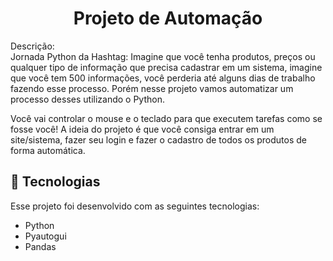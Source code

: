 <h1 align="center"> Projeto de Automação</h1>

Descrição: 
<br/>
Jornada Python da Hashtag:
Imagine que você tenha produtos, preços ou qualquer tipo de informação que precisa cadastrar em um sistema, imagine que você tem 500 informações, você perderia até alguns dias de trabalho fazendo esse processo. Porém nesse projeto vamos automatizar um processo desses utilizando o Python.

Você vai controlar o mouse e o teclado para que executem tarefas como se fosse você! A ideia do projeto é que você consiga entrar em um site/sistema, fazer seu login e fazer o cadastro de todos os produtos de forma automática.


## 🚀 Tecnologias

Esse projeto foi desenvolvido com as seguintes tecnologias:

- Python
- Pyautogui
- Pandas

